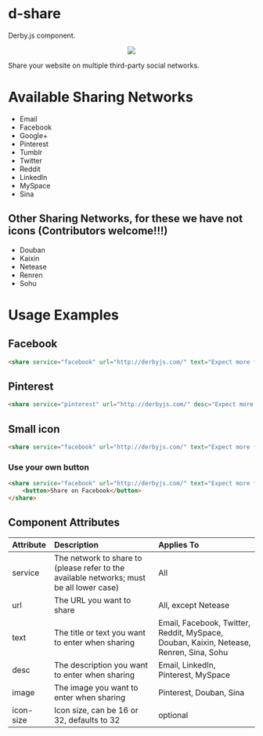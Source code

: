 d-share
========

Derby.js component.

<p align="center"><img src="https://raw.githubusercontent.com/icaliman/d-share/gh-pages/images/share.png"/></p>

Share your website on multiple third-party social networks.

# Available Sharing Networks
* Email
* Facebook
* Google+
* Pinterest
* Tumblr
* Twitter
* Reddit
* LinkedIn
* MySpace
* Sina

## Other Sharing Networks, for these we have not icons (Contributors welcome!!!)
* Douban
* Kaixin
* Netease
* Renren
* Sohu

# Usage Examples

## Facebook
```html
<share service="facebook" url="http://derbyjs.com/" text="Expect more from MVC."/>
```

## Pinterest
```html
<share service="pinterest" url="http://derbyjs.com/" desc="Expect more from MVC." image="http://derbyjs.com/images/derby.png"/>
```

## Small icon
```html
<share service="facebook" url="http://derbyjs.com/" text="Expect more from MVC." icon-size="16"/>
```

### Use your own button
```html
<share service="facebook" url="http://derbyjs.com/" text="Expect more from MVC.">
    <button>Share on Facebook</button>
</share>
```

## Component Attributes

| Attribute | Description | Applies To |
| :--- | :--- | :--- |
| service | The network to share to (please refer to the available networks; must be all lower case) | All |
| url | The URL you want to share | All, except Netease |
| text | The title or text you want to enter when sharing | Email, Facebook, Twitter, Reddit, MySpace, Douban, Kaixin, Netease, Renren, Sina, Sohu |
| desc | The description you want to enter when sharing | Email, LinkedIn, Pinterest, MySpace |
| image | The image you want to enter when sharing | Pinterest, Douban, Sina |
| icon-size | Icon size, can be 16 or 32, defaults to 32 | optional |